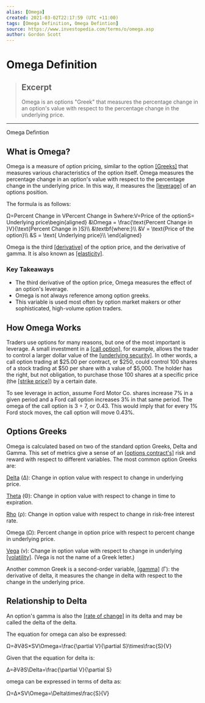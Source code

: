 ```yaml
---
alias: [Omega]
created: 2021-03-02T22:17:59 (UTC +11:00)
tags: [Omega Definition, Omega Defintion]
source: https://www.investopedia.com/terms/o/omega.asp
author: Gordon Scott
---
```


# Omega Definition

> ## Excerpt
> Omega is an options "Greek" that measures the percentage change in an option's value with respect to the percentage change in the underlying price.

---

Omega Defintion
## What is Omega?

Omega is a measure of option pricing, similar to the option [[Greeks]](https://www.investopedia.com/terms/g/greeks.asp) that measures various characteristics of the option itself. Omega measures the percentage change in an option's value with respect to the percentage change in the underlying price. In this way, it measures the [[leverage]](https://www.investopedia.com/terms/l/leverage.asp) of an options position.

The formula is as follows:

Ω\=Percent Change in VPercent Change in Swhere:V\=Price of the optionS\= Underlying price\\begin{aligned} &\\Omega = \\frac{\\text{Percent Change in }V}{\\text{Percent Change in }S}\\\\ &\\textbf{where:}\\\\ &V = \\text{Price of the option}\\\\ &S = \\text{ Underlying price}\\\\ \\end{aligned}

Omega is the third [[derivative]](https://www.investopedia.com/terms/d/derivative.asp) of the option price, and the derivative of gamma. It is also known as [[elasticity]](https://www.investopedia.com/terms/e/elasticity.asp).

### Key Takeaways

-   The third derivative of the option price, Omega measures the effect of an option's leverage.
-   Omega is not always reference among option greeks.
-   This variable is used most often by option market makers or other sophisticated, high-volume option traders.

## How Omega Works

Traders use options for many reasons, but one of the most important is leverage. A small investment in a [[call option]](https://www.investopedia.com/terms/c/calloption.asp), for example, allows the trader to control a larger dollar value of the [[underlying security]](https://www.investopedia.com/terms/u/underlying-security.asp). In other words, a call option trading at $25.00 per contract, or $250, could control 100 shares of a stock trading at $50 per share with a value of $5,000. The holder has the right, but not obligation, to purchase those 100 shares at a specific price (the [[strike price]](https://www.investopedia.com/terms/s/strikeprice.asp)) by a certain date.

To see leverage in action, assume Ford Motor Co. shares increase 7% in a given period and a Ford call option increases 3% in that same period. The omega of the call option is 3 ÷ 7, or 0.43. This would imply that for every 1% Ford stock moves, the call option will move 0.43%.

## Options Greeks

Omega is calculated based on two of the standard option Greeks, Delta and Gamma. This set of metrics give a sense of an [[options contract's]](https://www.investopedia.com/terms/o/optionscontract.asp) risk and reward with respect to different variables. The most common option Greeks are:

[Delta](https://www.investopedia.com/terms/d/delta.asp) (Δ): Change in option value with respect to change in underlying price.

[Theta](https://www.investopedia.com/terms/t/theta.asp) (Θ): Change in option value with respect to change in time to expiration.

[Rho](https://www.investopedia.com/terms/r/rho.asp) (ρ): Change in option value with respect to change in risk-free interest rate.

Omega (Ω): Percent change in option price with respect to percent change in underlying price.

[Vega](https://www.investopedia.com/terms/v/vega.asp) (v): Change in option value with respect to change in underlying [[volatility]](https://www.investopedia.com/terms/v/volatility.asp). (Vega is not the name of a Greek letter.)

Another common Greek is a second-order variable, [[gamma]](https://www.investopedia.com/terms/g/gamma.asp) (Γ): the derivative of delta, it measures the change in delta with respect to the change in the underlying price. 

## Relationship to Delta

An option's gamma is also the [[rate of change]](https://www.investopedia.com/terms/r/rateofchange.asp) in its delta and may be called the delta of the delta.

The equation for omega can also be expressed:

Ω\=∂V∂S×SV\\Omega=\\frac{\\partial V}{\\partial S}\\times\\frac{S}{V}

Given that the equation for delta is:

Δ\=∂V∂S\\Delta=\\frac{\\partial V}{\\partial S}

omega can be expressed in terms of delta as:

Ω\=Δ×SV\\Omega=\\Delta\\times\\frac{S}{V}
